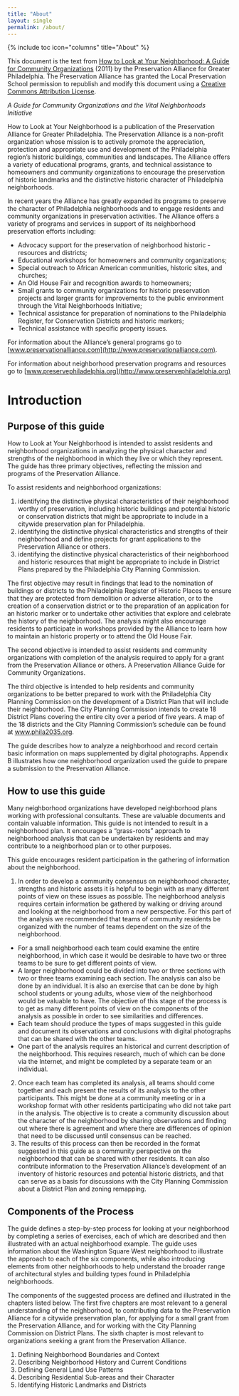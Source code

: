 ```yaml
---
title: "About"
layout: single
permalink: /about/
---
```


{% include toc icon="columns" title="About" %}

This document is the text from [How to Look at Your Neighborhood: A Guide for Community Organizations](http://www.preservationalliance.com/files/HowToLook_Final2011.pdf) (2011) by the Preservation Alliance for Greater Philadelphia. The Preservation Alliance has granted the Local Preservation School permission to republish and modify this document using a [Creative Commons Attribution License](https://creativecommons.org/licenses/by/4.0/).

_A Guide for Community Organizations and the Vital Neighborhoods Initiative_

How to Look at Your Neighborhood is a publication of the Preservation Alliance for Greater Philadelphia. The Preservation Alliance is a non-profit organization whose mission is to actively promote the appreciation, protection and appropriate use and development of the Philadelphia region’s historic buildings, communities and landscapes. The Alliance offers a variety of educational programs, grants, and technical assistance to homeowners and community organizations to encourage the preservation of historic landmarks and the distinctive historic character of Philadelphia neighborhoods.

In recent years the Alliance has greatly expanded its programs to preserve the character of Philadelphia neighborhoods and to engage residents and community organizations in preservation activities. The Alliance offers a variety of programs and services in support of its neighborhood preservation efforts including:

- Advocacy support for the preservation of neighborhood historic - resources and districts;
- Educational workshops for homeowners and community organizations;
- Special outreach to African American communities, historic sites, and churches;
- An Old House Fair and recognition awards to homeowners;
- Small grants to community organizations for historic preservation projects and larger grants for improvements to the public environment through the Vital Neighborhoods Initiative;
- Technical assistance for preparation of nominations to the Philadelphia Register, for Conservation Districts and historic markers;
- Technical assistance with specific property issues.

For information about the Alliance’s general programs go to [www.preservationalliance.com](http://www.preservationalliance.com).

For information about neighborhood preservation programs and resources go to [www.preservephiladelphia.org](http://www.preservephiladelphia.org)

# Introduction

## Purpose of this guide

How to Look at Your Neighborhood is intended to assist residents and neighborhood organizations in analyzing the physical character and strengths of the neighborhood in which they live or which they represent. The guide has three primary objectives, reflecting the mission and programs of the Preservation Alliance.

To assist residents and neighborhood organizations:

1. identifying the distinctive physical characteristics of their neighborhood worthy of preservation, including historic buildings and potential historic or conservation districts that might be appropriate to include in a citywide preservation plan for Philadelphia.
2. identifying the distinctive physical characteristics and strengths of their neighborhood and define projects for grant applications to the Preservation Alliance or others.
3. identifying the distinctive physical characteristics of their neighborhood and historic resources that might be appropriate to include in District Plans prepared by the Philadelphia City Planning Commission.

The first objective may result in findings that lead to the nomination of buildings or districts to the Philadelphia Register of Historic Places to ensure that they are protected from demolition or adverse alteration, or to the creation of a conservation district or to the preparation of an application for an historic marker or to undertake other activities that explore and celebrate the history of the neighborhood. The analysis might also encourage residents to participate in workshops provided by the Alliance to learn how to maintain an historic property or to attend the Old House Fair.

The second objective is intended to assist residents and community organizations with completion of the analysis required to apply for a grant from the Preservation Alliance or others. A Preservation Alliance Guide for Community Organizations.

The third objective is intended to help residents and community organizations to be better prepared to work with the Philadelphia City Planning Commission on the development of a District Plan that will include their neighborhood. The City Planning Commission intends to create 18 District Plans covering the entire city over a period of five years. A map of the 18 districts and the City Planning Commission’s schedule can be found at www.phila2035.org.

The guide describes how to analyze a neighborhood and record certain basic information on maps supplemented by digital photographs. Appendix B illustrates how one neighborhood organization used the guide to prepare a submission to the Preservation Alliance.

## How to use this guide

Many neighborhood organizations have developed neighborhood plans working with professional consultants. These are valuable documents and contain valuable information. This guide is not intended to result in a neighborhood plan. It encourages a “grass-roots” approach to neighborhood analysis that can be undertaken by residents and may contribute to a neighborhood plan or to other purposes.

This guide encourages resident participation in the gathering of information about the neighborhood.

1. In order to develop a community consensus on neighborhood character, strengths and historic assets it is helpful to begin with as many different points of view on these issues as possible. The neighborhood analysis requires certain information be gathered by walking or driving around and looking at the neighborhood from a new perspective. For this part of the analysis we recommended that teams of community residents be organized with the number of teams dependent on the size of the neighborhood.
 - For a small neighborhood each team could examine the entire neighborhood, in which case it would be desirable to have two or three teams to be sure to get different points of view.
 - A larger neighborhood could be divided into two or three sections with two or three teams examining each section. The analysis can also be done by an individual. It is also an exercise that can be done by high school students or young adults, whose view of the neighborhood would be valuable to have. The objective of this stage of the process is to get as many different points of view on the components of the analysis as possible in order to see similarities and differences.
- Each team should produce the types of maps suggested in this guide and document its observations and conclusions with digital photographs that can be shared with the other teams.
- One part of the analysis requires an historical and current description of the neighborhood. This requires research, much of which can be done via the Internet, and might be completed by a separate team or an individual.
2. Once each team has completed its analysis, all teams should come together and each present the results of its analysis to the other participants. This might be done at a community meeting or in a workshop format with other residents participating who did not take part in the analysis. The objective is to create a community discussion about the character of the neighborhood by sharing observations and finding out where there is agreement and where there are differences of opinion that need to be discussed until consensus can be reached.
3. The results of this process can then be recorded in the format suggested in this guide as a community perspective on the neighborhood that can be shared with other residents. It can also contribute information to the Preservation Alliance’s development of an inventory of historic resources and potential historic districts, and that can serve as a basis for discussions with the City Planning Commission about a District Plan and zoning remapping.

## Components of the Process

The guide defines a step-by-step process for looking at your neighborhood by completing a series of exercises, each of which are described and then illustrated with an actual neighborhood example. The guide uses information about the Washington Square West neighborhood to illustrate the approach to each of the six components, while also introducing elements from other neighborhoods to help understand the broader range of architectural styles and building types found in Philadelphia neighborhoods.

The components of the suggested process are defined and illustrated in the chapters listed below. The first five chapters are most relevant to a general understanding of the neighborhood, to contributing data to the Preservation Alliance for a citywide preservation plan, for applying for a small grant from the Preservation Alliance, and for working with the City Planning Commission on District Plans. The sixth chapter is most relevant to organizations seeking a grant from the Preservation Alliance.

1. Defining Neighborhood Boundaries and Context
2. Describing Neighborhood History and Current Conditions
3. Defining General Land Use Patterns
4. Describing Residential Sub-areas and their Character
5. Identifying Historic Landmarks and Districts
